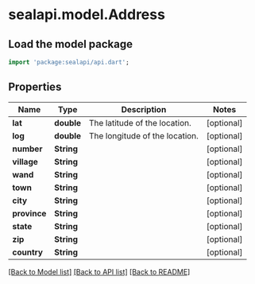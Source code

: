 # sealapi.model.Address

## Load the model package
```dart
import 'package:sealapi/api.dart';
```

## Properties
Name | Type | Description | Notes
------------ | ------------- | ------------- | -------------
**lat** | **double** | The latitude of the location. | [optional] 
**log** | **double** | The longitude of the location. | [optional] 
**number** | **String** |  | [optional] 
**village** | **String** |  | [optional] 
**wand** | **String** |  | [optional] 
**town** | **String** |  | [optional] 
**city** | **String** |  | [optional] 
**province** | **String** |  | [optional] 
**state** | **String** |  | [optional] 
**zip** | **String** |  | [optional] 
**country** | **String** |  | [optional] 

[[Back to Model list]](../README.md#documentation-for-models) [[Back to API list]](../README.md#documentation-for-api-endpoints) [[Back to README]](../README.md)


